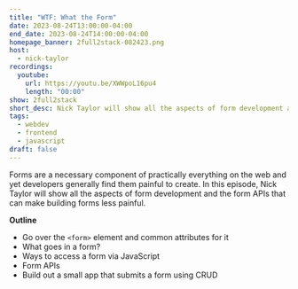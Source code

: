 ```yaml
---
title: "WTF: What the Form"
date: 2023-08-24T13:00:00-04:00
end_date: 2023-08-24T14:00:00-04:00
homepage_banner: 2full2stack-082423.png
host:
  - nick-taylor
recordings:
  youtube:
    url: https://youtu.be/XWWpoL16pu4
    length: "00:00"
show: 2full2stack
short_desc: Nick Taylor will show all the aspects of form development and the form APIs that can make building forms less painful.
tags:
  - webdev
  - frontend
  - javascript
draft: false
---
```


Forms are a necessary component of practically everything on the web and yet developers generally find them painful to create. In this episode, Nick Taylor will show all the aspects of form development and the form APIs that can make building forms less painful.

**Outline**

* Go over the `<form>` element and common attributes for it
* What goes in a form?
* Ways to access a form via JavaScript
* Form APIs
* Build out a small app that submits a form using CRUD